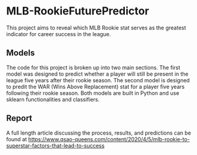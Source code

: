 # MLB-RookieFuturePredictor
This project aims to reveal which MLB Rookie stat serves as the greatest indicator for career success in the league.

## Models
The code for this project is broken up into two main sections. The first model was designed to predict whether a player will still be present
 in the league five years after their rookie season. The second model is designed to predit the WAR (Wins Above Replacement) stat for a player 
 five years following their rookie season. Both models are built in Python and use sklearn functionalities and classifiers.
 
 ## Report
 A full length article discussing the process, results, and predictions can be found at https://www.qsao-queens.com/content/2020/4/5/mlb-rookie-to-superstar-factors-that-lead-to-success
 
